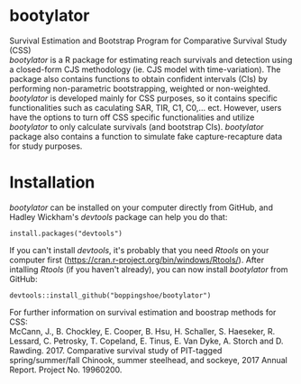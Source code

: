 # bootylator

Survival Estimation and Bootstrap Program for Comparative Survival Study (CSS)  
*bootylator* is a R package for estimating reach survivals and detection using a closed-form CJS methodology (ie. CJS model with time-variation). The package also contains functions to obtain confident intervals (CIs) by performing non-parametric bootstrapping, weighted or non-weighted. *bootylator* is developed mainly for CSS purposes, so it contains specific functionalities such as caculating SAR, TIR, C1, C0,... ect. However, users have the options to turn off CSS specific functionalities and utilize *bootylator* to only calculate survivals (and bootstrap CIs). *bootylator* package also contains a function to simulate fake capture-recapture data for study purposes.

# Installation

*bootylator* can be installed on your computer directly from GitHub, and Hadley Wickham's *devtools* package can help you do that:
```{r, eval=FALSE}
install.packages("devtools")
```

If you can't install *devtools*, it's probably that you need *Rtools* on your computer first (https://cran.r-project.org/bin/windows/Rtools/). After intalling *Rtools* (if you haven't already), you can now install *bootylator* from GitHub:
```{r, eval=FALSE}
devtools::install_github("boppingshoe/bootylator")
```

For further information on survival estimation and boostrap methods for CSS:  
McCann, J., B. Chockley, E. Cooper, B. Hsu, H. Schaller, S. Haeseker, R. Lessard, C. Petrosky, T. Copeland, E. Tinus, E. Van Dyke, A. Storch and D. Rawding. 2017. Comparative survival study of PIT-tagged spring/summer/fall Chinook, summer steelhead, and sockeye, 2017 Annual Report. Project No. 19960200.
